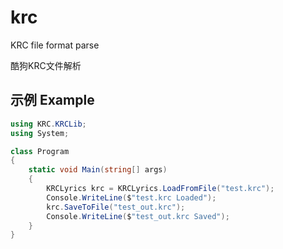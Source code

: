 krc
===

KRC file format parse

酷狗KRC文件解析

## 示例 Example

```csharp
using KRC.KRCLib;
using System;

class Program
{
    static void Main(string[] args)
    {
        KRCLyrics krc = KRCLyrics.LoadFromFile("test.krc");
        Console.WriteLine($"test.krc Loaded");
        krc.SaveToFile("test_out.krc");
        Console.WriteLine($"test_out.krc Saved");
    }
}
```
